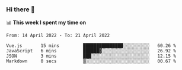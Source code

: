 ### Hi there 👋

📊 __This week I spent my time on__
<!--START_SECTION:waka-->

```text
From: 14 April 2022 - To: 21 April 2022

Vue.js       15 mins         ███████████████░░░░░░░░░░   60.26 %
JavaScript   6 mins          ██████▓░░░░░░░░░░░░░░░░░░   26.92 %
JSON         3 mins          ███░░░░░░░░░░░░░░░░░░░░░░   12.15 %
Markdown     0 secs          ▒░░░░░░░░░░░░░░░░░░░░░░░░   00.67 %
```

<!--END_SECTION:waka-->
<!--
**SREEHARI-M-S/SREEHARI-M-S** is a ✨ _special_ ✨ repository because its `README.md` (this file) appears on your GitHub profile.

Here are some ideas to get you started:

- 🔭 I’m currently working on ...
- 🌱 I’m currently learning ...
- 👯 I’m looking to collaborate on ...
- 🤔 I’m looking for help with ...
- 💬 Ask me about ...
- 📫 How to reach me: ...
- 😄 Pronouns: ...
- ⚡ Fun fact: ...
-->
